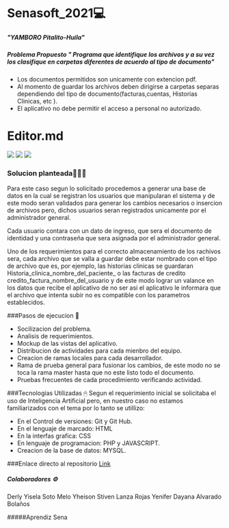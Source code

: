 # Senasoft_2021💻
##### "YAMBORO Pitalito-Huila"
##### Problema Propuesto " Programa que identifique los archivos y a su vez los clasifique en carpetas diferentes de acuerdo al tipo de documento"
- Los documentos permitidos son unicamente con extencion pdf.
- Al momento de guardar los archivos deben dirigirse a carpetas separas dependiendo del tipo de documento(facturas,cuentas, Historias Clinicas, etc  ).
- El aplicativo no debe permitir el acceso a personal no autorizado.

# Editor.md

![](https://pandao.github.io/editor.md/images/logos/editormd-logo-180x180.png)
![](https://img.shields.io/github/stars/pandao/editor.md.svg) ![](https://img.shields.io/github/forks/pandao/editor.md.svg)



### Solucion planteada👨🏽‍💻

Para este caso segun lo solicitado procedemos a generar una base de datos en la cual se registran los usuarios que manipularan el sistema y de este modo seran validados para generar los cambios necesarios o insercion de archivos pero, dichos usuarios seran registrados unicamente por el administrador general.

Cada usuario contara con un dato de ingreso, que sera el documento de identidad y una contraseña que sera asignada por el administrador general.

Uno de los requerimientos para el correcto almacenamiento de los rachivos sera, cada archivo que se valla a guardar debe estar nombrado con el tipo de archivo que es, por ejemplo, las historias clinicas se guardaran Historia_clinica_nombre_del_paciente_ o las facturas de credito  credito_factura_nombre_del_usuario y de este modo lograr un valance en los datos que recibe el aplicativo de no ser asi el aplicativo le informara que el archivo que intenta subir no es compatible con los parametros establecidos.

###Pasos de ejecucion 🔗
- Socilizacion del problema.
- Analisis de requerimientos.
- Mockup de las vistas del aplicativo.
- Distribucion de actividades para cada mienbro del equipo.
- Creacion de ramas locales para cada desarrollador.
- Rama de prueba general para fusionar los cambios, de este modo no se toca la rama master hasta que no este listo todo el documento.
- Pruebas frecuentes de cada procedimiento verificando actividad.

###Tecnologias Utilizadas 🖱
Segun el requerimiento inicial se solicitaba el uso de Inteligencia Artificial pero, en nuestro caso  no estamos familiarizados con el tema por lo tanto se utillizo:
- En el Control de versiones: Git y Git Hub.
- En el lenguaje de marcado: HTML
- En la interfas grafica: CSS
- En lenguaje de programacion: PHP y JAVASCRIPT.
- Creacion de la base de datos: MYSQL.




###Enlace directo al repositorio
[Link](https://pandao.github.io/editor.md/en.html#Senasoft_2021 "Link")

##### Colaboradores ⚙️
Derly Yisela Soto Melo
Yheison Stiven Lanza Rojas
Yenifer Dayana Alvarado Bolaños

#####Aprendiz Sena